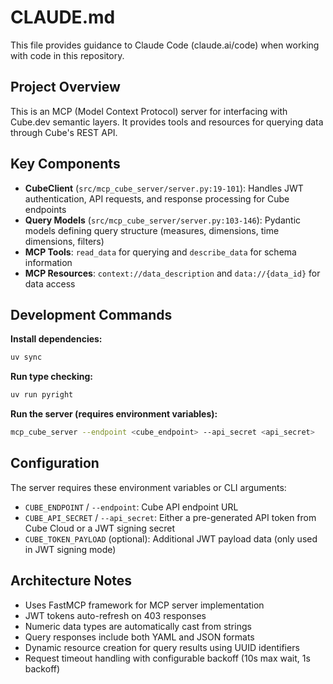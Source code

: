 # CLAUDE.md

This file provides guidance to Claude Code (claude.ai/code) when working with code in this repository.

## Project Overview

This is an MCP (Model Context Protocol) server for interfacing with Cube.dev semantic layers. It provides tools and resources for querying data through Cube's REST API.

## Key Components

- **CubeClient** (`src/mcp_cube_server/server.py:19-101`): Handles JWT authentication, API requests, and response processing for Cube endpoints
- **Query Models** (`src/mcp_cube_server/server.py:103-146`): Pydantic models defining query structure (measures, dimensions, time dimensions, filters)
- **MCP Tools**: `read_data` for querying and `describe_data` for schema information
- **MCP Resources**: `context://data_description` and `data://{data_id}` for data access

## Development Commands

**Install dependencies:**
```bash
uv sync
```

**Run type checking:**
```bash
uv run pyright
```

**Run the server (requires environment variables):**
```bash
mcp_cube_server --endpoint <cube_endpoint> --api_secret <api_secret>
```

## Configuration

The server requires these environment variables or CLI arguments:
- `CUBE_ENDPOINT` / `--endpoint`: Cube API endpoint URL
- `CUBE_API_SECRET` / `--api_secret`: Either a pre-generated API token from Cube Cloud or a JWT signing secret
- `CUBE_TOKEN_PAYLOAD` (optional): Additional JWT payload data (only used in JWT signing mode)

## Architecture Notes

- Uses FastMCP framework for MCP server implementation
- JWT tokens auto-refresh on 403 responses
- Numeric data types are automatically cast from strings
- Query responses include both YAML and JSON formats
- Dynamic resource creation for query results using UUID identifiers
- Request timeout handling with configurable backoff (10s max wait, 1s backoff)